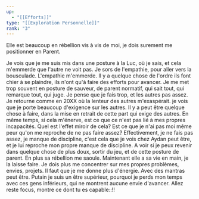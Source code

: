 ```yaml
---
up:
  - "[[Efforts]]"
type: "[[Exploration Personnelle]]"
rank: "3"
---
```

Elle est beaucoup en rébellion vis à vis de moi, je dois surement me positionner en Parent.

Je vois que je me suis mis dans une posture à la Luc, où je sais, et cela m'emmerde que l'autre ne voit pas. Je sors de l'empathie, pour aller vers la bousculade.
L'empathie m'emmerde. Il y a quelque chose de l'ordre ils font chier à se plaindre, ils n'ont qu'à faire des efforts pour avancer.
Je me met trop souvent en posture de sauveur, de parent normatif, qui sait tout, qui remarque tout, qui juge.
Je pense que je fais trop, et les autres pas assez. Je retourne comme en 20XX où la lenteur des autres m'exaspérait. 
je vois que je porte beaucoup d'exigence sur les autres.
Il y a peut être quelque chose à faire, dans la mise en retrait de cette part qui exige des autres. En même temps, si cela m'énerve, est ce que ce n'est pas lié à mes propres incapacités. Quel est l'effet miroir de cela? Est ce que je n'ai pas moi même peur qu'on me reproche de ne pas faire assez? Effectivement, je ne fais pas assez, je manque de discipline, c'est cela que je vois chez Aydan peut être, et je lui reproche mon propre manque de discipline.
A voir si je peux revenir dans quelque chose de plus doux, sortir du jeu, et de cette posture de parent. En plus sa rébellion me saoule.
Maintenant elle a sa vie en main, je la laisse faire. Je dois plus me concentrer sur mes propres problèmes, envies, projets.
Il faut que je me donne plus d'énergie. Avec des mantras peut être. Putain je suis un être supérieur, pourquoi je perds mon temps avec ces gens inférieurs, qui ne montrent aucune envie d'avancer. Allez reste focus, montre ce dont tu es capable::!!